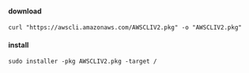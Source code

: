 #### download
```
curl "https://awscli.amazonaws.com/AWSCLIV2.pkg" -o "AWSCLIV2.pkg"
```
 
#### install
```
sudo installer -pkg AWSCLIV2.pkg -target /
```



